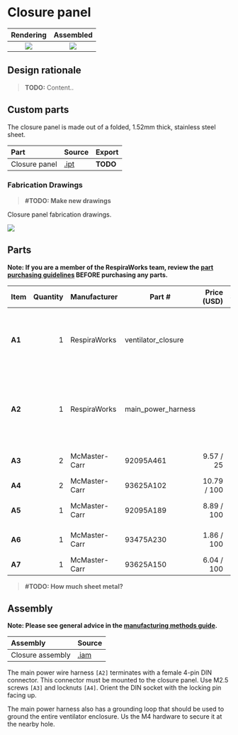 # Closure panel

| Rendering | Assembled |
|:-------------------------:|:-------------------------:|
| ![](images/rendering.jpg) | ![](images/assembled.jpg) |


## Design rationale

> **TODO:** Content..

## Custom parts

The closure panel is made out of a folded, 1.52mm thick, stainless steel sheet.

| Part  | Source | Export |
|:------|:-------|---|
| Closure panel  | [.ipt](closure_panel.ipt)     | **TODO** |

### Fabrication Drawings

>**#TODO: Make new drawings**

Closure panel fabrication drawings.

 ![](images/fab_drawing_6.png)

## Parts

**Note: If you are a member of the RespiraWorks team, review the [part purchasing guidelines][ppg]
BEFORE purchasing any parts.**

[ppg]: ../purchasing_guidelines.md

| Item  | Quantity | Manufacturer  | Part #                   | Price (USD) | Sources[*][ppg]| Notes |
| ----- |---------:| ------------- | ------------------------ | -----------:|:------------:|:------|
|**A1** | 1        | RespiraWorks  | ventilator_closure       |             | [Rw][a1rw]   | Ventilator closure (back panel), bent sheet metal |
|**A2** | 1        | RespiraWorks  | main_power_harness       |             | [Rw][a2rw]   | Main power wire harness, with 4pin DIN female plug |
|**A3** | 2        | McMaster-Carr | 92095A461                | 9.57 / 25   | [C][a3mcmc]  | M2.5 screw, 12mm |
|**A4** | 2        | McMaster-Carr | 93625A102                | 10.79 / 100 | [C][a4mcmc]  | M2.5 locknut |
|**A5** | 1        | McMaster-Carr | 92095A189                | 8.89 / 100  | [C][a5mcmc]  | M4 screw, 8mm |
|**A6** | 1        | McMaster-Carr | 93475A230                | 1.86 / 100  | [C][a6mcmc]  | M4 washer, 9mm OD |
|**A7** | 1        | McMaster-Carr | 93625A150                | 6.04 / 100  | [C][a7mcmc]  | M4 locknut |

[a1rw]:    #custom-parts
[a2rw]:    ../wiring/README.md#main-power
[a3mcmc]:  https://www.mcmaster.com/92095A461/
[a4mcmc]:  https://www.mcmaster.com/93625A102/
[a5mcmc]: https://www.mcmaster.com/92095A189/
[a6mcmc]: https://www.mcmaster.com/93475A230/
[a7mcmc]: https://www.mcmaster.com/93625A150/

>**#TODO: How much sheet metal?**

## Assembly

**Note: Please see general advice in the [manufacturing methods guide](../methods).**

| Assembly | Source |
|:---------|:-------|
| Closure assembly         | [.iam](closure_assembly.iam) |

The main power wire harness `[A2]` terminates with a female 4-pin DIN connector. This connector must be mounted to the
closure panel. Use M2.5 screws `[A3]` and locknuts `[A4]`. Orient the DIN socket with the locking pin facing up.

The main power harness also has a grounding loop that should be used to ground the entire ventilator enclosure.
Us the M4 hardware to secure it at the nearby hole.
